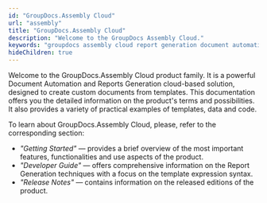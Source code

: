 ```yaml
---
id: "GroupDocs.Assembly Cloud"
url: "assembly"
title: "GroupDocs.Assembly Cloud"
description: "Welcome to the GroupDocs Assembly Cloud."
keywords: "groupdocs assembly cloud report generation document automation templates build generate dynamically"
hideChildren: true
---
```


Welcome to the GroupDocs.Assembly Cloud product family. It is a powerful Document Automation and Reports Generation cloud-based solution, designed to create custom documents from templates. This documentation offers you the detailed information on the product's terms and possibilities. It also provides a variety of practical examples of templates, data and code.

To learn about GroupDocs.Assembly Cloud, please, refer to the corresponding section:

* _"Getting Started"_ — provides a brief overview of the most important features, functionalities and use aspects of the product.
* _"Developer Guide"_ — offers comprehensive information on the Report Generation techniques with a focus on the template expression syntax.
* _"Release Notes"_ — contains information on the released editions of the product.

